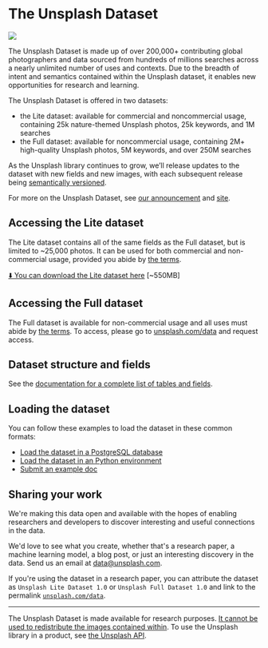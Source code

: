 # The Unsplash Dataset

![](https://unsplash.com/blog/content/images/2020/08/dataheader.jpg)

The Unsplash Dataset is made up of over 200,000+ contributing global photographers and data sourced from hundreds of millions searches across a nearly unlimited number of uses and contexts. Due to the breadth of intent and semantics contained within the Unsplash dataset, it enables new opportunities for research and learning.

The Unsplash Dataset is offered in two datasets:

- the Lite dataset: available for commercial and noncommercial usage, containing 25k nature-themed Unsplash photos, 25k keywords, and 1M searches
- the Full dataset: available for noncommercial usage, containing 2M+ high-quality Unsplash photos, 5M keywords, and over 250M searches

As the Unsplash library continues to grow, we’ll release updates to the dataset with new fields and new images, with each subsequent release being [semantically versioned](https://semver.org/).

For more on the Unsplash Dataset, see [our announcement](https://unsplash.com/blog/the-unsplash-dataset/) and [site](https://unsplash.com/data).

## Accessing the Lite dataset

The Lite dataset contains all of the same fields as the Full dataset, but is limited to ~25,000 photos. It can be used for both commercial and non-commercial usage, provided you abide by [the terms](/unsplash/datasets/tree/master/TERMS.md).

[⬇️ You can download the Lite dataset here](https://unsplash-research-datasets.s3.amazonaws.com/research/2020-06-29-18-17-12/dataset-lite-2020-06-29.zip) [~550MB]

## Accessing the Full dataset

The Full dataset is available for non-commercial usage and all uses must abide by [the terms](/unsplash/datasets/tree/master/TERMS.md). To access, please go to [unsplash.com/data](https://unsplash.com/data) and request access.

## Dataset structure and fields

See the [documentation for a complete list of tables and fields](/unsplash/datasets/tree/master/DOCS.md).

## Loading the dataset

You can follow these examples to load the dataset in these common formats:

- [Load the dataset in a PostgreSQL database](/unsplash/datasets/tree/master/how-to/psql)
- [Load the dataset in an Python environment](/unsplash/datasets/tree/master/how-to/python)
- [Submit an example doc](/unsplash/datasets/tree/master/how-to/#submit-an-example)

## Sharing your work

We're making this data open and available with the hopes of enabling researchers and developers to discover interesting and useful connections in the data.

We'd love to see what you create, whether that's a research paper, a machine learning model, a blog post, or just an interesting discovery in the data. Send us an email at [data@unsplash.com](mailto:data@unsplash.com).

If you're using the dataset in a research paper, you can attribute the dataset as `Unsplash Lite Dataset 1.0` or `Unsplash Full Dataset 1.0` and link to the permalink [`unsplash.com/data`](https://unsplash.com/data).

----

The Unsplash Dataset is made available for research purposes. [It cannot be used to redistribute the images contained within](/unsplash/datasets/tree/master/TERMS.md). To use the Unsplash library in a product, see [the Unsplash API](https://unsplash.com/developers).
